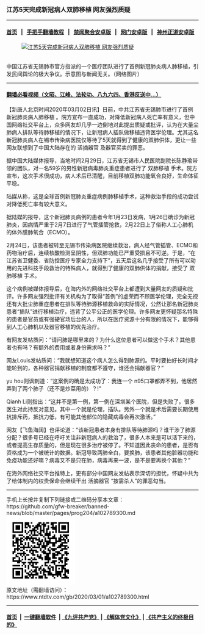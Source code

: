 ### 江苏5天完成新冠病人双肺移植 网友强烈质疑
------------------------

#### [首页](https://github.com/gfw-breaker/banned-news/blob/master/README.md) &nbsp;&nbsp;|&nbsp;&nbsp; [手把手翻墙教程](https://github.com/gfw-breaker/guides/wiki) &nbsp;&nbsp;|&nbsp;&nbsp; [禁闻聚合安卓版](https://github.com/gfw-breaker/bn-android) &nbsp;&nbsp;|&nbsp;&nbsp; [网门安卓版](https://github.com/oGate2/oGate) &nbsp;&nbsp;|&nbsp;&nbsp; [神州正道安卓版](https://github.com/SzzdOgate/update) 



<div><div class="featured_image">
 <a href="https://i.ntdtv.com/assets/uploads/2020/03/535b82041b10576fc0266f916a3614f2.jpg" target="_blank">
  <figure>
   <img alt="江苏5天完成新冠病人双肺移植 网友强烈质疑" src="https://i.ntdtv.com/assets/uploads/2020/03/535b82041b10576fc0266f916a3614f2-800x450.jpg"/>
  </figure><br/>
 </a>
 <span class="caption">
  中国江苏省无锡肺市官方指派的一个医疗团队进行了首例新冠肺炎病人肺移植，引发民间舆论的极大争议。示意图与新闻无关。（网络图片）
 </span>
</div>
</div><hr/>

#### [翻墙必看视频（文昭、江峰、法轮功、八九六四、香港反送中...）](https://github.com/gfw-breaker/banned-news/blob/master/pages/link3.md)

<div><div class="post_content" itemprop="articleBody">
 <p>
  【新唐人北京时间2020年03月02日讯】日前，中共江苏省无锡肺市进行了首例
  <ok href="https://www.ntdtv.com/gb/新冠肺炎病人肺移植.htm">
   新冠肺炎病人肺移植
  </ok>
  。院方宣布一直成功，对降低新冠病人死亡率有意义，但中国网络社交平台上，众多网友却几乎一边倒地对此提出质疑或批评，认为在大量尘肺病人排队等待肺移植的情况下，让新冠病人插队做移植违背医学伦理。尤其这名新冠肺炎病人在锡市传染病医院仅等待了5天就得到了健康的双肺供体，更让一些网友联想到了中国大陆存在的
  <ok href="https://www.ntdtv.com/gb/活摘器官.htm">
   活摘器官
  </ok>
  及器官买卖的罪恶。
 </p>
 <p>
  据中国大陆媒体报导，当地时间2月29日，江苏省无锡市人民医院副院长陈静瑜带领的团队，对一名59岁的男性新冠病毒肺炎重症患者进行了
  <ok href="https://www.ntdtv.com/gb/双肺移植.htm">
   双肺移植
  </ok>
  手术。院方宣布，这次手术很成功，病人术后已清醒，目前移植双肺功能氧合良好，生命体征平稳。
 </p>
 <p>
  陆媒从称，这是全球首例新冠肺炎重症病例肺移植手术，这种救治手段的成功尝试对降低死亡率有较大意义。
 </p>
 <p>
  据陆媒的报导，这个新冠肺炎病例的患者今年1月23日发病，1月26日确诊为新冠肺炎，因病情严重于2月7日进行了气管插管抢救，2月22日上了俗称人工心肺机的体外膜肺氧合（ECMO）。
 </p>
 <p>
  2月24日，该患者被转至无锡市传染病医院继续救治，病人经气管插管、ECMO和药物治疗后，连续核酸检测呈阴性，但双肺功能已严重受损且不可逆。于是，“在江苏省卫健委、省防控医疗专家全力支持下”，五天后这名几乎接受了所有可以动用的先进科技手段救治的特殊病人，就得到了健康的双肺供体的捐献，接受了
  <ok href="https://www.ntdtv.com/gb/双肺移植.htm">
   双肺移植
  </ok>
  手术。
 </p>
 <p>
  这个病例被媒体报导后，在海内外的网络社交平台上都遭到大量网友的质疑和批评。许多网友强烈批评有关机构为了取得“首例”的虚荣而不顾医学伦理，完全无视还有大批尘肺重症患者在排队等待肺源移植救命的实际情况，公然让那名新冠肺炎患者“插队”进行移植治疗，违背了公平公正的医学伦理。许多网友更怀疑那名特殊的患者是官员或有强硬官场后台的人，所以在医疗资源十分有限的情况下，能够得到人工心肺机以及器官移植的优先治疗。
 </p>
 <p>
  有网友发帖质问：“请问肺是哪里来的？为什么这位患者可以做这个手术？其他患者也有吗？有额外的费用或者身份需求吗？”
 </p>
 <p>
  网友Louis发帖质问：“我就想知道这个病人怎么得到肺源的。平时要拍好长时间才能轮到的，各种器官捐献移植的制度都不遵守，谁还会捐献器官？”
 </p>
 <p>
  yu hou则讽刺道：“这案例的确是太成功了：我连一个 n95口罩都弄不到，他居然弄到了两个肺子（还不是炒菜用的）？!”
 </p>
 <p>
  Qianh Li则指出：“这并不是第一例，第一例在深圳某个医院，但是失败了。很多医生对此持反对意见。其中一个就是伦理，插队。另外一个就是术后需要长期使用抗排斥药，抵抗力低，有可能其他部位的隐藏病毒会再次激活。”
 </p>
 <p>
  网友【飞鱼海阔】也评论道：“该新冠患者本身有排队等待肺源吗？谁干涉了肺源分配？很多号已经在呼吁关注非新冠病人的救治了，很多人本来是可以活下来的，或者提高生存质量的，但是现在很多治疗被停了。不知道因此丧命的患者，是否有资格成为一个被统计的数据。新冠导致两肺全白，要换肺，该患者其他脏器功能和免疫功能还好嘛？病毒又不是只在肺，病毒再来一波，是不是要再换个其他？”
 </p>
 <p>
  在海外网络社交平台推特上，更有部分中国网友发帖表示深切的担忧，怀疑中共为了给体制内的权贵保命会继续干出
  <ok href="https://www.ntdtv.com/gb/活摘器官.htm">
   活摘器官
  </ok>
  “按需杀人”的罪恶勾当。
 </p>
</div></div>
<hr/>
手机上长按并复制下列链接或二维码分享本文章：<br/>
https://github.com/gfw-breaker/banned-news/blob/master/pages/prog204/a102789300.md <br/>
<a href='https://github.com/gfw-breaker/banned-news/blob/master/pages/prog204/a102789300.md'><img src='https://github.com/gfw-breaker/banned-news/blob/master/pages/prog204/a102789300.md.png'/></a> <br/>
原文地址（需翻墙访问）：https://www.ntdtv.com/gb/2020/03/01/a102789300.html


------------------------
#### [首页](https://github.com/gfw-breaker/banned-news/blob/master/README.md) &nbsp;|&nbsp; [一键翻墙软件](https://github.com/gfw-breaker/nogfw/blob/master/README.md) &nbsp;| [《九评共产党》](https://github.com/gfw-breaker/9ping.md/blob/master/README.md#九评之一评共产党是什么) | [《解体党文化》](https://github.com/gfw-breaker/jtdwh.md/blob/master/README.md) | [《共产主义的终极目的》](https://github.com/gfw-breaker/gczydzjmd.md/blob/master/README.md)


<img src='http://gfw-breaker.win/banned-news/pages/prog204/a102789300.md' width='0px' height='0px'/>